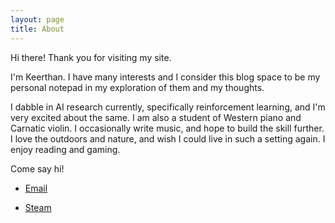 ```yaml
---
layout: page
title: About
---
```


Hi there! Thank you for visiting my site.

I'm Keerthan. I have many interests and I consider this blog space to be my personal notepad in my exploration of them and my thoughts.

I dabble in AI research currently, specifically reinforcement learning, and I'm very excited about the same. I am also a student of Western piano and Carnatic violin. I occasionally write music, and hope to build the skill further. I love the outdoors and nature, and wish I could live in such a setting again. I enjoy reading and gaming.

Come say hi!
- <a href="mailto:keerthanss@pm.me">Email</a>
<!-- - <a href="https://www.linkedin.com/in/keerthan-shagrithaya/">LinkedIn</a> -->
<!-- - <a href="https://github.com/keerthanss/">Github</a> -->
- <a href="https://steamcommunity.com/id/kssfreekill">Steam</a>
